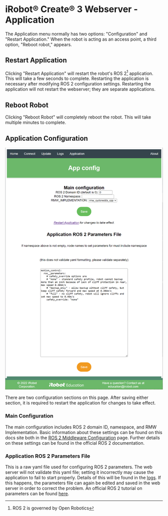 # iRobot® Create® 3 Webserver - Application
The Application menu normally has two options: "Configuration" and "Restart Application."
When the robot is acting as an access point, a third option, "Reboot robot," appears.

## Restart Application
Clicking "Restart Application" will restart the robot's ROS 2[^1] application.
This will take a few seconds to complete.
Restarting the application is necessary after modifying ROS 2 configuration settings.
Restarting the application will not restart the webserver; they are separate applications.

## Reboot Robot
Clicking "Reboot Robot" will completely reboot the robot.
This will take multiple minutes to complete.

## Application Configuration
![Picture of application configuration page](data/app-config.png)

There are two configuration sections on this page.
After saving either section, it is required to restart the application for changes to take effect.

### Main Configuration
The main configuration includes ROS 2 domain ID, namespace, and RMW Implementation.
Basic information about these settings can be found on this docs site both in the [ROS 2 Middleware Configuration](https://iroboteducation.github.io/create3_docs/setup/xml-config/) page.
Further details on these settings can be found in the official ROS 2 documentation.

### Application ROS 2 Parameters File
This is a raw yaml file used for configuring ROS 2 parameters.
The web server will not validate this yaml file; setting it incorrectly may cause the application to fail to start properly.
Details of this will be found in the [logs](../webserver/logs.md).
If this happens, the parameters file can again be edited and saved in the web server in order to correct the problem.
An official ROS 2 tutorial on parameters can be found [here](https://docs.ros.org/en/galactic/Tutorials/Beginner-CLI-Tools/Understanding-ROS2-Parameters/Understanding-ROS2-Parameters.html).

[^1]: ROS 2 is governed by Open Robotics
[^2]: All other trademarks mentioned are the property of their respective owners.
